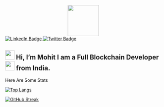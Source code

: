 <div id="header" align="center">
  <img src="https://media.giphy.com/media/M9gbBd9nbDrOTu1Mqx/giphy.gif" width="100"/>
</div>
<div id="badges">
  <a href="https://www.linkedin.com/in/mohit-chandel-b0077816a/">
    <img src="https://img.shields.io/badge/LinkedIn-blue?style=for-the-badge&logo=linkedin&logoColor=white" alt="LinkedIn Badge"/>
  </a>
  <a href="https://twitter.com/mohitchandel55">
    <img src="https://img.shields.io/badge/Twitter-blue?style=for-the-badge&logo=twitter&logoColor=white" alt="Twitter Badge"/>
  </a>
</div>


## <img src="https://media.giphy.com/media/hvRJCLFzcasrR4ia7z/giphy.gif" width="30px"/> Hi, I’m Mohit I am a Full Blockchain Developer <img src="https://media.giphy.com/media/WUlplcMpOCEmTGBtBW/giphy.gif" width="30"> from India.


Here Are Some Stats

[![Top Langs](https://github-readme-stats.vercel.app/api/top-langs/?username=mohitchandel&layout=compact&theme=vision-friendly-dark)](https://github.com/mohitchandel/github-readme-stats)

[![GitHub Streak](https://github-readme-streak-stats.herokuapp.com?user=mohitchandel&theme=radical&date_format=M%20j%5B%2C%20Y%5D)](https://git.io/streak-stats)

